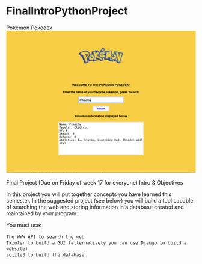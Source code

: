 # FinalIntroPythonProject

Pokemon Pokedex
![Pokemon](PokemonLogo.png)

Final Project (Due on Friday of week 17 for everyone) 
Intro & Objectives

In this project you will put together concepts you have learned this semester. In the suggested project (see below) you will build a tool capable of searching the web and storing information in a database created and maintained by your program:

You must use:

    The WWW API to search the web
    Tkinter to build a GUI (alternatively you can use Django to build a website)
    sqlite3 to build the database
    

